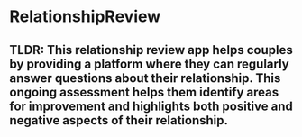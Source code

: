 # RelationshipReview

## TLDR: This relationship review app helps couples by providing a platform where they can regularly answer questions about their relationship. This ongoing assessment helps them identify areas for improvement and highlights both positive and negative aspects of their relationship.
